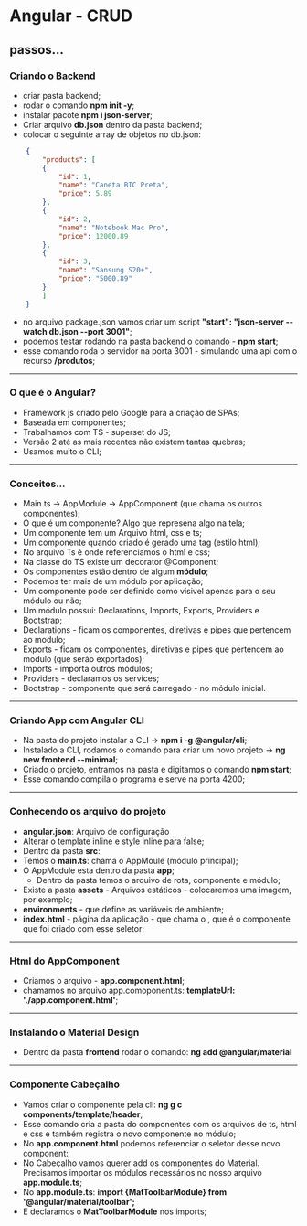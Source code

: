 # Angular - CRUD

## passos...

### Criando o Backend

- criar pasta backend;
- rodar o comando **npm init -y**;
- instalar pacote **npm i json-server**;
- Criar arquivo **db.json** dentro da pasta backend;
- colocar o seguinte array de objetos no db.json:

```json
    {
        "products": [
        {
            "id": 1,
            "name": "Caneta BIC Preta",
            "price": 5.89
        },
        {
            "id": 2,
            "name": "Notebook Mac Pro",
            "price": 12000.89
        },
        {
            "id": 3,
            "name": "Sansung S20+",
            "price": "5000.89"
        }
        ]
    }
```
- no arquivo package.json vamos criar um script **"start": "json-server --watch db.json --port 3001"**;
- podemos testar rodando na pasta backend o comando - **npm start**;
- esse comando roda o servidor na porta 3001 - simulando uma api com o recurso **/produtos**;

---

### O que é o Angular?

- Framework js criado pelo Google para a criação de SPAs;
- Baseada em componentes;
- Trabalhamos com TS - superset do JS;
- Versão 2 até as mais recentes não existem tantas quebras;
- Usamos muito o CLI;

---

### Conceitos...

- Main.ts -> AppModule -> AppComponent (que chama os outros componentes);
- O que é um componente? Algo que represena algo na tela;
- Um componente tem um Arquivo html, css e ts;
- Um componente quando criado é gerado uma tag (estilo html);
- No arquivo Ts é onde referenciamos o html e css;
- Na classe do TS existe um decorator @Component;
- Os componentes estão dentro de algum **módulo**;
- Podemos ter mais de um módulo por aplicação;
- Um componente pode ser definido como visivel apenas para o seu módulo ou não;
- Um módulo possui: Declarations, Imports, Exports, Providers e Bootstrap;
- Declarations - ficam os componentes, diretivas e pipes que pertencem ao modulo;
- Exports - ficam os componentes, diretivas e pipes que pertencem ao modulo (que serão exportados);
- Imports - importa outros módulos;
- Providers - declaramos os services;
- Bootstrap - componente que será carregado - no módulo inicial.

---

### Criando App com Angular CLI

- Na pasta do projeto instalar a CLI -> **npm i -g @angular/cli**;
- Instalado a CLI, rodamos o comando para criar um novo projeto -> **ng new frontend --minimal**;
- Criado o projeto, entramos na pasta e digitamos o comando **npm start**;
- Esse comando compila o programa e serve na porta 4200;

---

### Conhecendo os arquivo do projeto

- **angular.json**: Arquivo de configuração
 - Alterar o template inline e style inline para false;
- Dentro da pasta **src**:
 - Temos o **main.ts**: chama o AppMoule (módulo principal);
 - O AppModule esta dentro da pasta **app**;
    - Dentro da pasta temos o arquivo de rota, componente e módulo;
 - Existe a pasta **assets** - Arquivos estáticos - colocaremos uma imagem, por exemplo;
 - **environments** - que define as variáveis de ambiente;
 - **index.html** - página da aplicação - que chama o <app-root>, que é o componente que foi criado com esse seletor;

 ---

 ### Html do AppComponent

 - Criamos o arquivo - **app.component.html**;
 - chamamos no arquivo app.comoponent.ts: **templateUrl: './app.component.html'**;

---

### Instalando o Material Design

- Dentro da pasta **frontend** rodar o comando: **ng add @angular/material**

---

### Componente Cabeçalho

- Vamos criar o componente pela cli: **ng g c components/template/header**;
- Esse comando cria a pasta do componentes com os arquivos de ts, html e css e também registra o novo componente no módulo;
- No **app.component.html** podemos referenciar o seletor desse novo component: **<app-header></app-header>**
- No Cabeçalho vamos querer add os componentes do Material. Precisamos importar os módulos necessários no nosso arquivo **app.module.ts**;
- No **app.module.ts**: **import {MatToolbarModule} from '@angular/material/toolbar';**
- E declaramos o **MatToolbarModule** nos imports;
